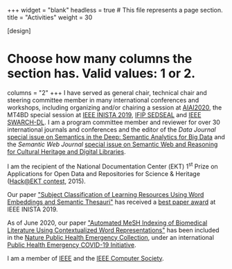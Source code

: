 +++
widget = "blank"
headless = true  # This file represents a page section.
title = "Activities"
weight = 30

[design]
  # Choose how many columns the section has. Valid values: 1 or 2.
  columns = "2"
+++
<i class="fa fa-university" aria-hidden="true"></i>I have served as general chair, technical chair and steering committee member in many international conferences and workshops, including organizing and/or chairing a session at [AIAI2020](http://www.aiai2020.eu), the MT4BD special session at [IEEE INISTA 2019](http://inista.org/inista19/ssessions.html), [IFIP SEDSEAL](https://sedseal2018.ceid.upatras.gr) and [IEEE SWARCH-DL](http://swig.hpclab.ceid.upatras.gr/SWARCH-DL). I am a program committee member and reviewer for over 30 international journals and conferences and the editor of the _Data Journal_ [special issue on Semantics in the Deep: Semantic Analytics for Big Data](https://www.mdpi.com/journal/data/special_issues/Semantic_Analytics) and the _Semantic Web Journal_ [special issue on Semantic Web and Reasoning for Cultural Heritage and Digital Libraries](http://content.iospress.com/journals/semantic-web/3/1).

I am the recipient of the National Documentation Center (ΕΚΤ) 1<sup>st</sup> Prize on Applications for Open Data and Repositories for Science & Heritage ([Hack@EKT contest](http://saas.ekt.gr/content/contests), 2015).

Our paper ["Subject Classification of Learning Resources Using Word Embeddings and Semantic Thesauri"](publications#conferences) has received a [best paper award](https://www.ceid.upatras.gr/el/ceid/awards/best-paper-award-sto-diethnes-synedrio-ieee-inista-2019) at IEEE INISTA 2019. 

As of June 2020, our paper ["Automated MeSH Indexing of Biomedical Literature Using Contextualized Word Representations"](publications#conferences) has been included in the [Nature Public Health Emergency Collection](https://www.ncbi.nlm.nih.gov/pmc/articles/PMC7256379/), under an international [Public Health Emergency COVID-19 Initiative](https://www.ncbi.nlm.nih.gov/pmc/about/covid-19/). 

I am a member of [IEEE](https://www.ieee.org) and the [IEEE Computer Society](https://www.computer.org). 
